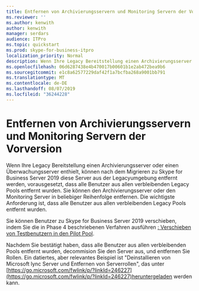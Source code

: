 ```yaml
---
title: Entfernen von Archivierungsservern und Monitoring Servern der Vorversion
ms.reviewer: ''
ms.author: kenwith
author: kenwith
manager: serdars
audience: ITPro
ms.topic: quickstart
ms.prod: skype-for-business-itpro
localization_priority: Normal
description: Wenn Ihre Legacy Bereitstellung einen Archivierungsserver oder einen Überwachungsserver enthielt, können nach der Migration zu Skype for Business Server 2019 diese Server aus der Legacyumgebung entfernt werden, vorausgesetzt, dass alle Benutzer aus allen verbleibenden Legacy Pools entfernt wurden. Sie können den Archivierungsserver oder den Monitoring Server in beliebiger Reihenfolge entfernen. Die wichtigste Anforderung ist, dass alle Benutzer aus allen verbleibenden Legacy Pools entfernt wurden.
ms.openlocfilehash: 06d6287438e4b470017b00601b1e2ab472bea9b6
ms.sourcegitcommit: e1c8a62577229daf42f1a7bcfba268a9001bb791
ms.translationtype: MT
ms.contentlocale: de-DE
ms.lasthandoff: 08/07/2019
ms.locfileid: "36244228"
---
```

# <a name="remove-legacy-archiving-and-monitoring-servers"></a>Entfernen von Archivierungsservern und Monitoring Servern der Vorversion

Wenn Ihre Legacy Bereitstellung einen Archivierungsserver oder einen Überwachungsserver enthielt, können nach dem Migrieren zu Skype for Business Server 2019 diese Server aus der Legacyumgebung entfernt werden, vorausgesetzt, dass alle Benutzer aus allen verbleibenden Legacy Pools entfernt wurden. Sie können den Archivierungsserver oder den Monitoring Server in beliebiger Reihenfolge entfernen. Die wichtigste Anforderung ist, dass alle Benutzer aus allen verbleibenden Legacy Pools entfernt wurden.
  
Sie können Benutzer zu Skype for Business Server 2019 verschieben, indem Sie die in Phase 4 beschriebenen Verfahren ausführen [: Verschieben von Testbenutzern in den Pilot Pool](phase-4-move-test-users-to-the-pilot-pool.md).
  
Nachdem Sie bestätigt haben, dass alle Benutzer aus allen verbleibenden Pools entfernt wurden, decommision Sie den Server aus, und entfernen Sie Rollen. Ein datiertes, aber relevantes Beispiel ist "Deinstallieren von Microsoft lync Server und Entfernen von Serverrollen", das unter [https://go.microsoft.com/fwlink/p/?linkId=246227](https://go.microsoft.com/fwlink/p/?linkId=246227)heruntergeladen werden kann.
  

